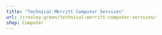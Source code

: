 ```yaml
---
title: "Technical Merritt Computer Services"
url: /croxley-green/technical-merritt-computer-services/
shop: Computer
---
```

